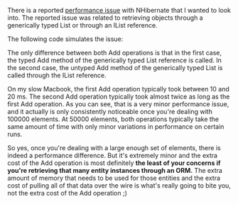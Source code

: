 There is a reported <a href="http://nhjira.koah.net/browse/NH-1079">performance issue</a> with NHibernate that I wanted to look into.  The reported issue was related to retrieving objects through a generically typed List or through an IList reference.  

The following code simulates the issue:

<script src="https://gist.github.com/3684498.js?file=s1.cs"></script>

The only difference between both Add operations is that in the first case, the typed Add method of the generically typed List reference is called.  In the second case, the untyped Add method of the generically typed List is called through the IList reference.

On my slow Macbook, the first Add operation typically took between 10 and 20 ms.  The second Add operation typically took almost twice as long as the first Add operation.  As you can see, that is a very minor performance issue, and it actually is only consistently noticeable once you're dealing with 100000 elements.  At 50000 elements, both operations typically take the same amount of time with only minor variations in performance on certain runs.

So yes, once you're dealing with a large enough set of elements, there is indeed a performance difference.  But it's extremely minor and the extra cost of the Add operation is most definitely <strong>the least of your concerns if you're retrieving that many entity instances through an ORM.</strong>  The extra amount of memory that needs to be used for those entities and the extra cost of pulling all of that data over the wire is what's really going to bite you, not the extra cost of the Add operation ;)